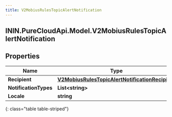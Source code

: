 ```yaml
---
title: V2MobiusRulesTopicAlertNotification
---
```

## ININ.PureCloudApi.Model.V2MobiusRulesTopicAlertNotification

## Properties

|Name | Type | Description | Notes|
|------------ | ------------- | ------------- | -------------|
| **Recipient** | [**V2MobiusRulesTopicAlertNotificationRecipient**](V2MobiusRulesTopicAlertNotificationRecipient.html) |  | [optional] |
| **NotificationTypes** | **List&lt;string&gt;** |  | [optional] |
| **Locale** | **string** |  | [optional] |
{: class="table table-striped"}


